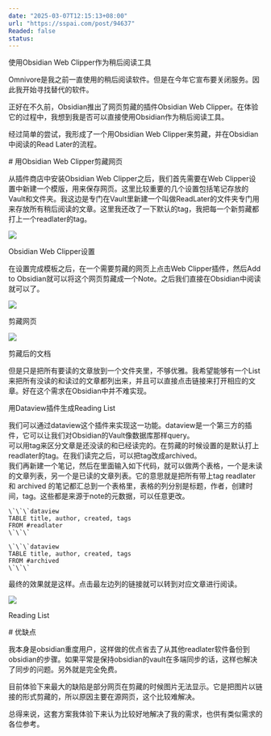 ```yaml
---
date: "2025-03-07T12:15:13+08:00"
url: "https://sspai.com/post/94637"
Readed: false
status:
---
```

使用Obsidian Web Clipper作为稍后阅读工具

Omnivore是我之前一直使用的稍后阅读软件。但是在今年它宣布要关闭服务。因此我开始寻找替代的软件。

正好在不久前，Obsidian推出了网页剪藏的插件Obsidian Web Clipper。在体验它的过程中，我想到我是否可以直接使用Obsidian作为稍后阅读工具。

经过简单的尝试，我形成了一个用Obsidian Web Clipper来剪藏，并在Obsidian中阅读的Read Later的流程。

\# 用Obsidian Web Clipper剪藏网页

从插件商店中安装Obsidian Web Clipper之后，我们首先需要在Web Clipper设置中新建一个模版，用来保存网页。这里比较重要的几个设置包括笔记存放的Vault和文件夹。我这边是专门在Vault里新建一个叫做ReadLater的文件夹专门用来存放所有稍后阅读的文章。这里我还改了一下默认的tag，我把每一个新剪藏都打上一个readlater的tag。

![](https://cdnfile.sspai.com/2024/12/08/ee07b13f262f9e62fed9ba3d63130c38.png)

Obsidian Web Clipper设置

在设置完成模板之后，在一个需要剪藏的网页上点击Web Clipper插件，然后Add to Obsidian就可以将这个网页剪藏成一个Note。之后我们直接在Obsidian中阅读就可以了。

![](https://cdnfile.sspai.com/2024/12/08/aebc5b89568d569edb55b7587794b856.png)

剪藏网页

![](https://cdnfile.sspai.com/2024/12/08/4ed74420a99b02f4774deb21c79ff7d8.png)

剪藏后的文档

但是只是把所有要读的文章放到一个文件夹里，不够优雅。我希望能够有一个List来把所有没读的和读过的文章都列出来，并且可以直接点击链接来打开相应的文章。好在这个需求在Obsidian中并不难实现。

用Dataview插件生成Reading List

我们可以通过dataview这个插件来实现这一功能。dataview是一个第三方的插件，它可以让我们对Obsidian的Vault像数据库那样query。  
可以用tag来区分文章是还没读的和已经读完的。在剪藏的时候设置的是默认打上readlater的tag。在我们读完之后，可以把tag改成archived。  
我们再新建一个笔记，然后在里面输入如下代码，就可以做两个表格，一个是未读的文章列表，另一个是已读的文章列表。它的意思就是把所有带上tag readlater 和 archived 的笔记都汇总到一个表格里，表格的列分别是标题，作者，创建时间，tag。这些都是来源于note的元数据，可以任意更改。

```null
\`\`\`dataview
TABLE title, author, created, tags
FROM #readlater 
\`\`\`

\`\`\`dataview
TABLE title, author, created, tags
FROM #archived 
\`\`\`
```

最终的效果就是这样。点击最左边列的链接就可以转到对应文章进行阅读。

![](https://cdnfile.sspai.com/2024/12/08/16d38dd33456797cb88c11292851ba0b.png)

Reading List

\# 优缺点

我本身是obsidian重度用户，这样做的优点省去了从其他readlater软件备份到obsidian的步骤。如果平常是保持obsidian的vault在多端同步的话，这样也解决了同步的问题。另外就是完全免费。

目前体验下来最大的缺陷是部分网页在剪藏的时候图片无法显示。它是把图片以链接的形式剪藏的，所以原因主要在源网页，这个比较难解决。

总得来说，这套方案我体验下来认为比较好地解决了我的需求，也供有类似需求的各位参考。